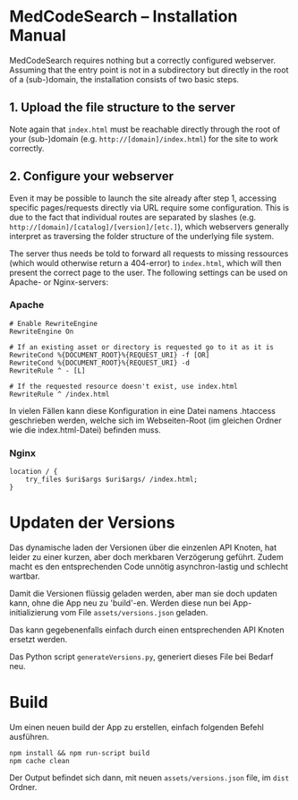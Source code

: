 # MedCodeSearch – Installation Manual
MedCodeSearch requires nothing but a correctly configured webserver. Assuming that the entry point is not in a subdirectory but directly in the root of a (sub-)domain, the installation consists of two basic steps.

## 1. Upload the file structure to the server
Note again that `index.html` must be reachable directly through the root of your (sub-)domain (e.g. `http://[domain]/index.html`) for the site to work correctly.

## 2. Configure your webserver
Even it may be possible to launch the site already after step 1, accessing specific pages/requests directly via URL require some configuration. This is due to the fact that individual routes are separated by slashes (e.g. `http://[domain]/[catalog]/[version]/[etc.]`), which webservers generally interpret as traversing the folder structure of the underlying file system.

The server thus needs be told to forward all requests to missing ressources (which would otherwise return a 404-error) to `index.html`, which will then present the correct page to the user. The following settings can be used on Apache- or Nginx-servers:

### Apache
	# Enable RewriteEngine
	RewriteEngine On

	# If an existing asset or directory is requested go to it as it is
	RewriteCond %{DOCUMENT_ROOT}%{REQUEST_URI} -f [OR]
	RewriteCond %{DOCUMENT_ROOT}%{REQUEST_URI} -d
	RewriteRule ^ - [L]
	
	# If the requested resource doesn't exist, use index.html
	RewriteRule ^ /index.html

In vielen Fällen kann diese Konfiguration in eine Datei namens .htaccess geschrieben werden, welche sich im Webseiten-Root (im gleichen Ordner wie die index.html-Datei) befinden muss.

### Nginx
	location / {
    	try_files $uri$args $uri$args/ /index.html;
	}
	
	


# Updaten der Versions

Das dynamische laden der Versionen über die einzenlen API Knoten, hat 
leider zu einer kurzen, aber doch merkbaren Verzögerung geführt. 
Zudem macht es den entsprechenden Code unnötig asynchron-lastig und 
schlecht wartbar. 

Damit die Versionen flüssig geladen werden, aber man sie doch updaten kann,
ohne die App neu zu 'build'-en. Werden diese nun bei App-initializierung 
vom File `assets/versions.json` geladen. 

Das kann gegebenenfalls einfach durch einen entsprechenden API Knoten 
ersetzt werden. 

Das Python script `generateVersions.py`, generiert dieses File bei Bedarf neu.
 

 
# Build 
 
 Um einen neuen build der App zu erstellen, einfach folgenden Befehl ausführen.
    
    npm install && npm run-script build
    npm cache clean
    
 Der Output befindet sich dann, mit neuen `assets/versions.json` file, 
 im `dist` Ordner. 
 
 
